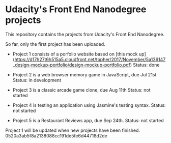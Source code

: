 # Udacity's Front End Nanodegree projects


This repository contains the projects from Udacity's Front End Nanodegree.

So far, only the first project has been uploaded.

* Project 1 consists of a porfolio website based on [this mock up] (https://d17h27t6h515a5.cloudfront.net/topher/2017/November/5a136147_design-mockup-portfolio/design-mockup-portfolio.pdf)
Status: done

* Project 2 is a web browser memory game in JavaScript, due Jul 21st
Status: in development

* Project 3 is a classic arcade game clone, due Aug 11th
Status: not started

* Project 4 is testing an application using Jasmine's testing syntax.
Status: not started

* Project 5 is a Restaurant Reviews app, due Sep 24th.
Status: not started

Project 1 will be updated when new projects have been finished.
 0520a3ab5f8a2138088cc191de5fe6d44718d2de
